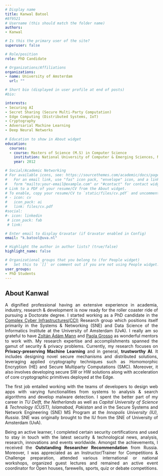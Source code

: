 ```yaml
---
# Display name
title: Kanwal Batool
#8f9521
# Username (this should match the folder name)
authors:
- Kanwal

# Is this the primary user of the site?
superuser: false

# Role/position
role: PhD Candidate

# Organizations/Affiliations
organizations:
- name: University of Amsterdam
  url: ""

# Short bio (displayed in user profile at end of posts)
#bio: 

interests:
- Securing AI
- Secret Sharing (Secure Multi-Party Computation)
- Edge Computing (Distributed Systems, IoT)
- Cryptography
- Adversarial Machine Learning
- Deep Neural Networks
  
# Education to show in About widget
education:
  courses:
  - course: Masters of Science (M.S) in Computer Science
    institution: National University of Computer & Emerging Sciences, NUCES-FAST
    year: 2012

# Social/Academic Networking
# For available icons, see: https://sourcethemes.com/academic/docs/page-builder/#icons
#   For an email link, use "fas" icon pack, "envelope" icon, and a link in the
#   form "mailto:your-email@example.com" or "#contact" for contact widget.
# Link to a PDF of your resume/CV from the About widget.
# To enable, copy your resume/CV to `static/files/cv.pdf` and uncomment the lines below.
# - icon: cv
#   icon_pack: ai
#   link: files/cv.pdf
#social:
#- icon: linkedin
 # icon_pack: fab
 # link: 

# Enter email to display Gravatar (if Gravatar enabled in Config)
email: "k.batool@uva.nl"

# Highlight the author in author lists? (true/false)
highlight_name: false

# Organizational groups that you belong to (for People widget)
#   Set this to `[]` or comment out if you are not using People widget.
user_groups:
- PhD Students
---
```

<b> </b>
<h2>About Kanwal</h2>



<p align = "justify" style='text-align: justify;'>
 A dignified professional having an extensive experience in academia, industry, research & development is now ready for the roller coaster ride of pursuing a Doctorate degree. I started working as a PhD candidate in the <a href="https://cci-research.nl/">Complex Cyber Infrastructures(CCI)</a> Research group which positions itself primarily in the Systems & Networking (SNE) and Data Science of the Informatics Institute at the University of Amsterdam (UvA). I really am so grateful to have <a href="https://cci-research.nl/author/zoltan-mann/">Zoltán Ádám Mann</a> and <a href="https://staff.fnwi.uva.nl/p.grosso/">Paola Grosso</a> as wonderful mentors to work with. My research expertise and accomplishments spanned the gamut of security & privacy problems. Currently, my research focuses on <b>Privacy-preserving Machine Learning</b> and in general, <b>trustworthy AI</b>. It includes designing novel secure mechanisms and distributed solutions, leveraging applied cryptography techniques such as Homomorphic Encryption (HE) and Secure Multiparty Computations (SMC). Moreover, it also involves developing secure SW or HW solutions along with acceleration of core cryptographic primitives deployed at the Edge.
</p>
<p align = "justify" style='text-align: justify;'>
The first job entailed working with the teams of developers to design web apps with varying functionalities from systems to analysis & search algorithms and develop malware detection. I spent the better part of my career in <i>TU Delft, the Netherlands</i> as well as <i>Capital University of Science & Technology (CUST), Islamabad, Pakistan</i> and in the Secure Systems and Network Engineering (SNE) MS Program at the <i>Innopolis University (IU), Russia</i>. SNE was originally brought to the IU from the SNE of University of Amsterdam (UvA). 
</p>
<p align = "justify" style='text-align: justify;'>
Being an active learner, I completed certain security certifications and used to stay in touch with the latest security & technological news, analysis, research, innovations and events worldwide. Amongst the achievements, I received the <b>Outstanding Researcher Recommendation</b> from Russia. Moreover, I was appreciated as an Instructor/Trainer for Competitions & Challenge preparation, attended various international or national workshops, organized guest lectures and remained an active event coordinator for Open houses, farewells, sports, quiz or debate competitions.
</p>
